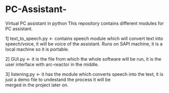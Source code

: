 # PC-Assistant-
Virtual PC assistant in python
This repository contains different modules for PC assistant.

1] text_to_speech.py <- contains speech module which will convert text into speech/voice, it will be voice of the assistant.
                         Runs on SAPI machine, it is a local machine so it is portable.

2] GUI.py <- it is the file from which the whole software will be run, it is the user interface with arc-reactor in the middle.

3] listening.py <- it has the module which converts speech into the text, it is just a demo file to undestand the process it will be      
                         merged in the project later on.
